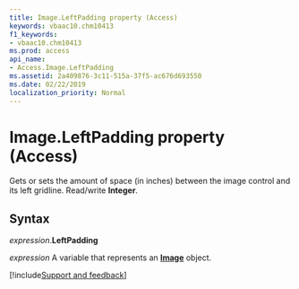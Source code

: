 ```yaml
---
title: Image.LeftPadding property (Access)
keywords: vbaac10.chm10413
f1_keywords:
- vbaac10.chm10413
ms.prod: access
api_name:
- Access.Image.LeftPadding
ms.assetid: 2a409876-3c11-515a-37f5-ac676d693550
ms.date: 02/22/2019
localization_priority: Normal
---
```



# Image.LeftPadding property (Access)

Gets or sets the amount of space (in inches) between the image control and its left gridline. Read/write **Integer**.


## Syntax

_expression_.**LeftPadding**

_expression_ A variable that represents an **[Image](Access.Image.md)** object.




[!include[Support and feedback](~/includes/feedback-boilerplate.md)]
